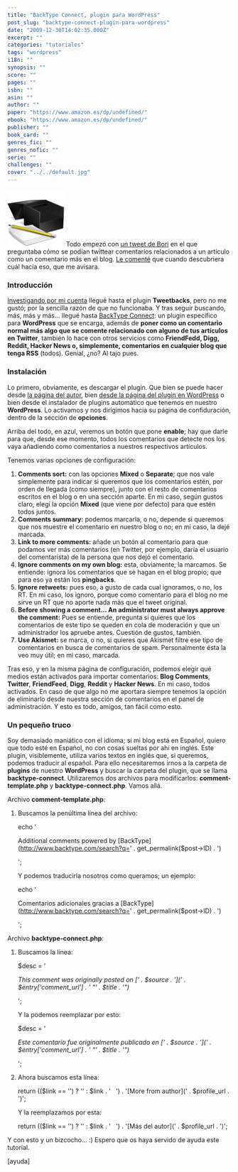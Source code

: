```yaml
---
title: "BackType Connect, plugin para WordPress"
post_slug: "backtype-connect-plugin-para-wordpress"
date: "2009-12-30T14:02:35.000Z"
excerpt: ""
categories: "tutoriales"
tags: "wordpress"
i18n: ""
synopsis: ""
score: ""
pages: ""
isbn: ""
asin: ""
author: ""
paper: "https://www.amazon.es/dp/undefined/"
ebook: "https://www.amazon.es/dp/undefined/"
publisher: ""
book_card: ""
genres_fic: ""
genres_nofic: ""
serie: ""
challenges: ""
cover: "../../default.jpg"
---
```


[![](images/tutorial.png "tutorial")](http://fjp.es/wp-content/uploads/tutorial.png) Todo empezó con [un tweet de Bori](https://twitter.com/BlogdeBori/status/7174580024) en el que preguntaba cómo se podían twittear comentarios relacionados a un artículo como un comentario más en el blog. [Le comenté](https://twitter.com/wizard/status/7176541393) que cuando descubriera cuál hacía eso, que me avisara.

### Introducción

[Investigando por mi cuenta](https://twitter.com/wizard/status/7176914728) llegué hasta el plugin **Tweetbacks**, pero no me gustó; por la sencilla razón de que no funcionaba. Y tras seguir buscando, más, más y más... llegué hasta [BackType Connect](http://wordpress.org/extend/plugins/backtype-connect/): un plugin específico para **WordPress** que se encarga, además de **poner como un comentario normal más algo que se comente relacionado con alguno de tus artículos en Twitter**, también lo hace con otros servicios como **FriendFedd, Digg, Reddit, Hacker News o, simplemente, comentarios en cualquier blog que tenga RSS** (todos). Genial, ¿no? Al tajo pues.

### Instalación

Lo primero, obviamente, es descargar el plugin. Que bien se puede hacer desde [la página del autor](http://www.backtype.com/plugins/connect), bien [desde la página del plugin en WordPress](http://wordpress.org/extend/plugins/backtype-connect/) o bien desde el instalador de plugins automático que tenemos en nuestro **WordPress**. Lo activamos y nos dirigimos hacia su página de confiduración, dentro de la sección de **opciones**.

Arriba del todo, en azul, veremos un botón que pone **enable**; hay que darle para que, desde ese momento, todos los comentarios que detecte nos los vaya añadiendo como comentarios a nuestros respectivos artículos.

Tenemos varias opciones de configuración:

1. **Comments sort:** con las opciones **Mixed** o **Separate**; que nos vale simplemente para indicar si queremos que los comentarios estén, por orden de llegada (como siempre), junto con el resto de comentarios escritos en el blog o en una sección aparte. En mi caso, según gustos claro, elegí la opción **Mixed** (que viene por defecto) para que estén todos juntos.
2. **Comments summary:** podemos marcarla, o no, depende si queremos que nos muestre el comentario en nuestro blog o no; en mi caso, la dejé marcada.
3. **Link to more comments:** añade un botón al comentario para que podamos ver más comentarios (en Twitter, por ejemplo, daría el usuario del comentarista) de la persona que nos dejó el comentario.
4. **Ignore comments on my own blog:** esta, obviamente, la marcamos. Se entiende: ignora los comentarios que se hagan en el blog propio; que para eso ya están los **pingbacks**.
5. **Ignore retweets:** pues eso, a gusto de cada cual ignoramos, o no, los RT. En mi caso, los ignoro, porque como comentario para el blog no me sirve un RT que no aporte nada más que el tweet original.
6. **Before showing a comment... An administrator must always approve the comment:** Pues se entiende, pregunta si quieres que los comentarios de este tipo se queden en cola de moderación y que un administrador los apruebe antes. Cuestión de gustos, también.
7. **Use Akismet:** se marca, o no, si quieres que Akismet filtre ese tipo de comentarios en busca de comentarios de spam. Personalmente ésta la veo muy útil; en mi caso, marcada.

Tras eso, y en la misma página de configuración, podemos elegir qué medios están activados para importar comentarios: **Blog Comments**, **Twitter**, **FriendFeed**, **Digg**, **Reddit** y **Hacker News**. En mi caso, todos activados. En caso de que algo no me aportara siempre tenemos la opción de eliminarlo desde nuestra sección de comentarios en el panel de administración. Y esto es todo, amigos, tan fácil como esto.

### Un pequeño truco

Soy demasiado maniático con el idioma; si mi blog está en Español, quiero que todo esté en Español, no con cosas sueltas por ahí en inglés. Este plugin, visiblemente, utiliza varios textos en inglés que, si queremos, podemos traducir al español. Para ello necesitaremos irnos a la carpeta de **plugins** de nuestro **WordPress** y buscar la carpeta del plugin, que se llama **backtype-connect**. Utilizaremos dos archivos para modificarlos: **comment-template.php** y **backtype-connect.php**. Vamos allá.

Archivo **comment-template.php**:

1. Buscamos la penúltima línea del archivo:
    
    echo '
    
    Additional comments powered by [BackType](http://www.backtype.com/search?q=' . get_permalink($post->ID) . ')
    
    ';
    
    Y podemos traducirla nosotros como queramos; un ejemplo:
    
    echo '
    
    Comentarios adicionales gracias a [BackType](http://www.backtype.com/search?q=' . get_permalink($post->ID) . ')
    
    ';
    

Archivo **backtype-connect.php**:

1. Buscamos la línea:
    
    $desc = '
    
    _This comment was originally posted on [' . $source . '](' . $entry['comment_url'] . ' "' . $title . '")_
    
    ';
    
    Y la podemos reemplazar por esto:
    
    $desc = '
    
    _Este comentario fue originalmente publicado en [' . $source . '](' . $entry['comment_url'] . ' "' . $title . '")_
    
    ';
    
2. Ahora buscamos esta línea:
    
    return (($link == '') ? '' : $link . '   ') . '[More from author](' . $profile_url . ')';
    
    Y la reemplazamos por esta:
    
    return (($link == '') ? '' : $link . '   ') . '[Más del autor](' . $profile_url . ')';
    

Y con esto y un bizcocho... :) Espero que os haya servido de ayuda este tutorial.

\[ayuda\]
